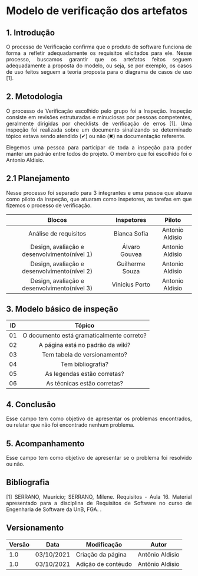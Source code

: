 # Modelo de verificação dos artefatos

## 1. Introdução
<p align="justify">
O processo de Verificação confirma que o produto de software funciona de forma a refletir adequadamente os requisitos elicitados para ele. Nesse processo, buscamos garantir que os artefatos feitos seguem adequadamente a proposta do modelo, ou seja, se por exemplo, os casos de uso feitos seguem a teoria proposta para o diagrama de casos de uso [1].
</p>



## 2. Metodologia 
<p align="justify">
O processo de Verificação escolhido pelo grupo foi a Inspeção. Inspeção consiste em revisões estruturadas e minuciosas por pessoas competentes, geralmente dirigidas por checklists de verificação de erros [1].
Uma inspeção foi realizada sobre um documento sinalizando se determinado tópico estava sendo atendido (&#10004) ou não (&#10006) na documentação referente.
</p>

<p align="justify">
Elegemos uma pessoa para participar de toda a inspeção para poder manter um padrão entre todos do projeto. O membro que foi escolhido foi o Antonio Aldisio.
</p>

## 2.1 Planejamento

<p  align="justify">
Nesse processo foi separado para 3 integrantes e uma pessoa que atuava como piloto da inspeção, que atuaram como inspetores, as tarefas em que fizemos o processo de verificação.
</p>

<center>

| Blocos | Inspetores | Piloto | 
|:--:|:--:|:--:|
|Análise de requisitos| Bianca Sofia| Antonio Aldisio| 
|Design, avaliação e desenvolvimento(nível 1)| Álvaro  Gouvea| Antonio Aldisio| 
|Design, avaliação e desenvolvimento(nível 2)| Guilherme  Souza| Antonio Aldisio| 
|Design, avaliação e desenvolvimento(nível 3)| Vinicius Porto| Antonio Aldisio| 



</center>


## 3. Modelo básico de inspeção

<center>

| ID| Tópico |
|:--:|:--:|
| 01 | O documento está gramaticalmente correto? |
| 02 | A página está no padrão da wiki? |
| 03 | Tem tabela de versionamento? |
| 04 | Tem bibliografia? |
| 05 | As legendas estão corretas? |
| 06 | As técnicas estão corretas? | 


</center>



## 4. Conclusão 
<p  align="justify">
Esse campo tem como objetivo de apresentar os problemas encontrados, ou relatar que não foi encontrado nenhum problema.
</p>

## 5. Acompanhamento 
<p  align="justify">
Esse campo tem como objetivo de apresentar se o problema foi resolvido ou não.
</p>

## Bibliografia <a id="Bibliografia"></a>
<p align = "justify"> [1] SERRANO, Maurício; SERRANO, Milene. Requisitos - Aula 16. Material apresentado para a disciplina de Requisitos de Software no curso de Engenharia de Software da UnB, FGA. </a> .</p>

## Versionamento
<center>

| Versão | Data | Modificação | Autor |
|--|--|--|--|
| 1.0 | 03/10/2021 | Criação da página | Antônio Aldisio |
| 1.0 | 03/10/2021 | Adição de contéudo | Antônio Aldisio |
</center>